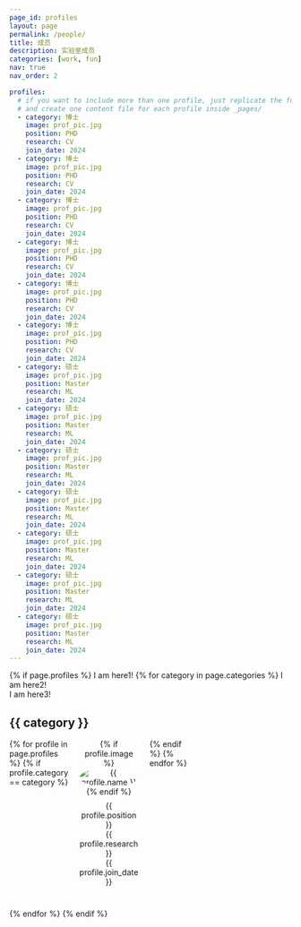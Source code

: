 ```yaml
---
page_id: profiles
layout: page
permalink: /people/
title: 成员
description: 实验室成员
categories: [work, fun]
nav: true
nav_order: 2

profiles:
  # if you want to include more than one profile, just replicate the following block
  # and create one content file for each profile inside _pages/
  - category: 博士
    image: prof_pic.jpg
    position: PHD
    research: CV
    join_date: 2024
  - category: 博士
    image: prof_pic.jpg
    position: PHD
    research: CV
    join_date: 2024
  - category: 博士
    image: prof_pic.jpg
    position: PHD
    research: CV
    join_date: 2024
  - category: 博士
    image: prof_pic.jpg
    position: PHD
    research: CV
    join_date: 2024
  - category: 博士
    image: prof_pic.jpg
    position: PHD
    research: CV
    join_date: 2024
  - category: 博士
    image: prof_pic.jpg
    position: PHD
    research: CV
    join_date: 2024
  - category: 硕士
    image: prof_pic.jpg
    position: Master
    research: ML
    join_date: 2024
  - category: 硕士
    image: prof_pic.jpg
    position: Master
    research: ML
    join_date: 2024
  - category: 硕士
    image: prof_pic.jpg
    position: Master
    research: ML
    join_date: 2024
  - category: 硕士
    image: prof_pic.jpg
    position: Master
    research: ML
    join_date: 2024
  - category: 硕士
    image: prof_pic.jpg
    position: Master
    research: ML
    join_date: 2024
  - category: 硕士
    image: prof_pic.jpg
    position: Master
    research: ML
    join_date: 2024
  - category: 硕士
    image: prof_pic.jpg
    position: Master
    research: ML
    join_date: 2024
---
```


<style>
  .category-section {
    margin-bottom: 40px;
  }
  .profile-grid {
    display: grid;
    grid-template-columns: repeat(5, 1fr);
    gap: 20px;
  }
  .profile {
    text-align: center;
  }
  .profile img {
    max-width: 100%;
    height: auto;
    border-radius: 50%;
  }
  .profile-info {
    margin-top: 8px;
  }
</style>


<div class="post">
  <article>
    {% if page.profiles %}
      I am here1!
      {% for category in page.categories %}
        I am here2!
        <div class="category-section">
          I am here3!
          <h2>{{ category }}</h2>
          <div class="profile-grid">
            {% for profile in page.profiles %}
              {% if profile.category == category %}
                <div class="profile">
                  {% if profile.image %}
                    <img src="assets/img/{{ profile.image }}" alt="{{ profile.name }}">
                  {% endif %}
                  <div class="profile-info">
                    <div>{{ profile.position }}</div>
                    <div>{{ profile.research }}</div>
                    <div>{{ profile.join_date }}</div>
                  </div>
                </div>
              {% endif %}
            {% endfor %}
          </div>
        </div>
      {% endfor %}
    {% endif %}
  </article>
</div>
